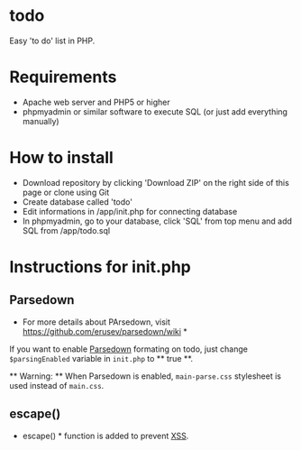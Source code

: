 # todo
Easy 'to do' list in PHP.

# Requirements

- Apache web server and PHP5 or higher
- phpmyadmin or similar software to execute SQL (or just add everything manually)

# How to install

- Download repository by clicking 'Download ZIP' on the right side of this page or clone using Git
- Create database called 'todo'
- Edit informations in /app/init.php for connecting database
- In phpmyadmin, go to your database, click 'SQL' from top menu and add SQL from /app/todo.sql

# Instructions for init.php

## Parsedown

* For more details about PArsedown, visit https://github.com/erusev/parsedown/wiki *

If you want to enable [Parsedown](https://parsedown.org "Parsedown Homepage") formating on todo, just change `$parsingEnabled` variable in `init.php` to ** true **.

** Warning: ** When Parsedown is enabled, `main-parse.css` stylesheet is used instead of `main.css`.

## escape()

* escape() * function is added to prevent [XSS](https://en.wikipedia.org/wiki/Cross-site_scripting "Cross-site scripting attack (redirects to Wikipedia)").